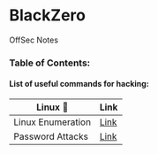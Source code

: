 # BlackZero
OffSec Notes

### Table of Contents:

#### List of useful commands for hacking:

|Linux 🐧 | Link |
| ------------- | ------------- |
| Linux Enumeration | [Link](https://github.com/KielDeMarco/BlackZero/blob/main/Linux/linux_enumeration.md) |
| Password Attacks | [Link](https://github.com/KielDeMarco/BlackZero/blob/main/Linux/Password%20Cracking.md) |
